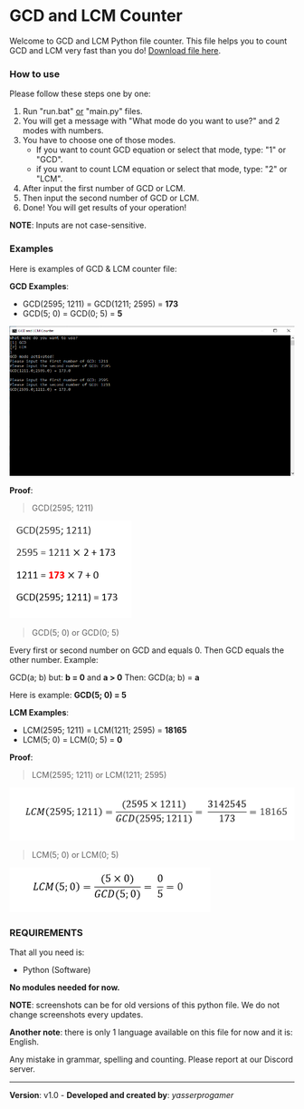 # GCD and LCM Counter 

Welcome to GCD and LCM Python file counter. This file helps you to count GCD and LCM very fast than you do! <a id="raw-url" href="https://raw.githubusercontent.com/yasserprogamer/GCD-LCM-counter/main/main.py" download>Download file here</a>.

### How to use

Please follow these steps one by one:

1. Run "run.bat" <u>or</u> "main.py" files.
2. You will get a message with "What mode do you want to use?" and 2 modes with numbers.
3. You have to choose one of those modes.
   - If you want to count GCD equation or select that mode, type: "1" or "GCD".
   - if you want to count LCM equation or select that mode, type: "2" or "LCM".
4. After input the first number of GCD or LCM.
5. Then input the second number of GCD or LCM.
6. Done! You will get results of your operation!

**NOTE**: Inputs are not case-sensitive. 

### Examples

Here is examples of GCD & LCM counter file:

**GCD Examples**:

- GCD(2595; 1211) = GCD(1211; 2595) = **173**
- GCD(5; 0) = GCD(0; 5) = **5**

![GCD_EXAMPLE_1](./screenshots/GCDExample1.png)

**Proof**:

> GCD(2595; 1211)

![](./screenshots/GCDProof1.png)

> GCD(5; 0) or GCD(0; 5)

Every first or second number on GCD and equals 0. Then GCD equals the other number. Example:

GCD(a; b)
but: **b = 0** and **a > 0**
Then: GCD(a; b) = **a**

Here is example: **GCD(5; 0) = 5**

**LCM Examples**:

- LCM(2595; 1211) = LCM(1211; 2595) = **18165**
- LCM(5; 0) = LCM(0; 5) = **0**

**Proof**:

> LCM(2595; 1211) or LCM(1211; 2595)

![LCM_PROOF_1](./screenshots/LCMProof1.PNG)

> LCM(5; 0) or LCM(0; 5)

![LCM_PROOF_2](./screenshots/LCMProof2.PNG)

### REQUIREMENTS

That all you need is:
- Python (Software)

**No modules needed for now.**



**NOTE**: screenshots can be for old versions of this python file. We do not change screenshots every updates.

**Another note**: there is only 1 language available on this file for now and it is: English.

Any mistake in grammar, spelling and counting. Please report at our Discord server.

------

**Version**: v1.0 - **Developed and created by**: *yasserprogamer*